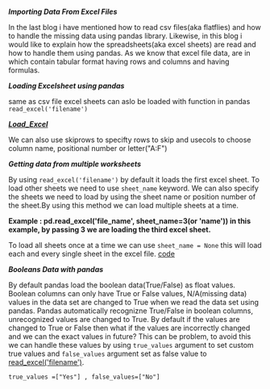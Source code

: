 ***Importing Data From Excel Files***

In the last blog i have mentioned how to read csv files(aka flatflies) and how to handle the missing data using pandas library. 
Likewise, in this blog i would like to explain how the spreadsheets(aka excel sheets) are read and how to handle them using pandas.
As we know that excel file data, are in which contain tabular format having rows and columns and having formulas.

***Loading Excelsheet using pandas***

same as csv file excel sheets can aslo be loaded with function in pandas ```read_excel('filename')```

***<a href="https://github.com/SaiMedipally/Software-Engineering/blob/main/Codes/Excel_load"> Load_Excel </a>***

We can also use skiprows to specifty rows to skip and usecols to choose column name, positional number or letter("A:F") 

***Getting data from multiple worksheets***


By using ```read_excel('filename')``` by default it loads the first excel sheet. To load other sheets we need to use ```sheet_name``` keyword.
We can also specify the sheets we need to load by using the sheet name or position number of the sheet.By using this method we can load multiple sheets at a time.


**Example : pd.read_excel('file_name', sheet_name=3(or 'name')) in this example, by passing 3 we are loading the third excel sheet.**

To load all sheets once at a time we can use ```sheet_name = None``` this will load each and every single sheet in the excel file.
<a href="https://github.com/SaiMedipally/Software-Engineering/blob/main/Codes/Excel_load"> code </a>


***Booleans Data with pandas***


By default pandas load the boolean data(True/False) as float values. Boolean columns can only have True or False values, N/A(missing data) values in the data set are changed to True when we read the data set using pandas. 
Pandas automatically recognizne True/False in boolean columns, unrecognized values are changed to True.
By default if the values are changed to True or False then what if the values are incorrectly changed and we can the exact values in future?
This can be problem, to avoid this we can handle these values by using ```true_values``` argument to set custom true values and ```false_values``` argument set as false value to <a href="https://github.com/SaiMedipally/Software-Engineering/blob/main/Codes/Boolean" > read_excel('filename')</a>.


```true_values =["Yes"] , false_values=["No"]``` 



